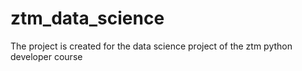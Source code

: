 # ztm_data_science
The project is created for the data science project of the ztm python developer course 
